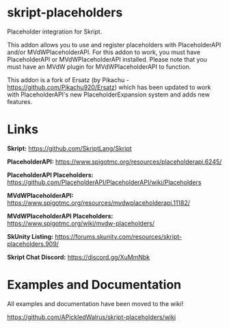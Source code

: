# skript-placeholders
Placeholder integration for Skript.


This addon allows you to use and register placeholders with PlaceholderAPI and/or MVdWPlaceholderAPI.
For this addon to work, you must have PlaceholderAPI or MVdWPlaceholderAPI installed.
Please note that you must have an MVdW plugin for MVdWPlaceholderAPI to function.

This addon is a fork of Ersatz (by Pikachu - https://github.com/Pikachu920/Ersatz) which has been updated to work with PlaceholderAPI's new PlaceholderExpansion system and adds new features.

# Links

**Skript:** https://github.com/SkriptLang/Skript

**PlaceholderAPI:** https://www.spigotmc.org/resources/placeholderapi.6245/

**PlaceholderAPI Placeholders:** https://github.com/PlaceholderAPI/PlaceholderAPI/wiki/Placeholders

**MVdWPlaceholderAPI:** https://www.spigotmc.org/resources/mvdwplaceholderapi.11182/

**MVdWPlaceholderAPI Placeholders:** https://www.spigotmc.org/wiki/mvdw-placeholders/

**SkUnity Listing:** https://forums.skunity.com/resources/skript-placeholders.909/

**Skript Chat Discord:** https://discord.gg/XuMmNbk

# Examples and Documentation

All examples and documentation have been moved to the wiki!

https://github.com/APickledWalrus/skript-placeholders/wiki
